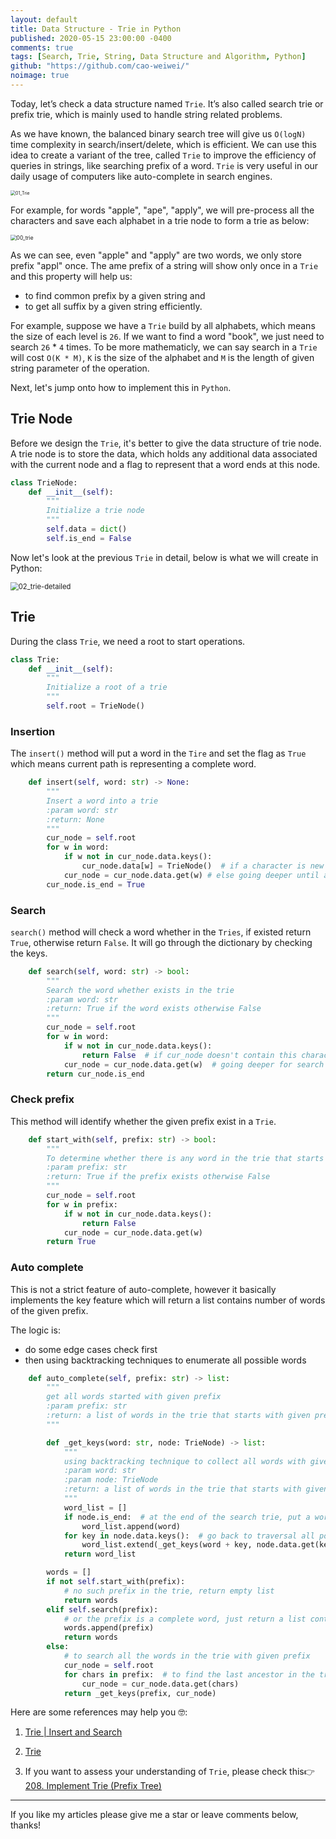 ```yaml
---
layout: default
title: Data Structure - Trie in Python
published: 2020-05-15 23:00:00 -0400
comments: true
tags: [Search, Trie, String, Data Structure and Algorithm, Python]
github: "https://github.com/cao-weiwei/"
noimage: true
---
```




Today, let’s check a data structure named `Trie`. It’s also called search trie or prefix trie, which is mainly used to handle string related problems. 

<!--more-->

As we have known, the balanced binary search tree will give us `O(logN)` time complexity in search/insert/delete, which is efficient. We can use this idea to create a variant of the tree, called `Trie` to improve the efficiency of queries in strings, like searching prefix of a word. `Trie` is very useful in our daily usage of computers like auto-complete in search engines.

<img src="/assets/images/posts/Search Trie/01_Trie.png" alt="01_Trie" style="zoom:50%;" />

For example, for words "apple", "ape", "apply", we will pre-process all the characters and save each alphabet in a trie node to form a trie as below:

<img src="/assets/images/posts/Search Trie/00_trie.png" alt="00_trie" style="zoom:60%;" />

As we can see, even "apple" and "apply" are two words, we only store prefix "appl" once. The ame prefix of a string will show only once in a `Trie` and this property will help us:

-  to find common prefix by a given string and 
- to get all suffix by a given string efficiently.

For example, suppose we have a `Trie` build by all alphabets, which means the size of each level is `26`. If we want to find a word "book",  we just need to search `26` * `4` times. To be more mathematicly, we can say search in a `Trie` will cost `O(K * M)`, `K` is the size of the alphabet and `M` is the length of given string parameter of the operation.

Next, let's jump onto how to implement this in `Python`.

## Trie Node

Before we design the `Trie`, it's better to give the data structure of trie node. A trie node is to store the data, which holds any additional data associated with the current node and a flag to represent that a word ends at this node.  

```python
class TrieNode:
    def __init__(self):
        """
        Initialize a trie node
        """
        self.data = dict()
        self.is_end = False
```

Now let's look at the previous `Trie` in detail, below is what we will create in Python:

<img src="/assets/images/posts/Search Trie/02_trie-detailed.png" alt="02_trie-detailed" style="zoom:80%;" />

## Trie

During the class `Trie`, we need a root to start operations.

```python
class Trie:
    def __init__(self):
        """
        Initialize a root of a trie
        """
        self.root = TrieNode()
```



### Insertion

The `insert()` method will put a word in the `Tire` and set the flag as `True` which means current   path is representing a complete word.

```python
    def insert(self, word: str) -> None:
        """
        Insert a word into a trie
        :param word: str
        :return: None
        """
        cur_node = self.root
        for w in word:
            if w not in cur_node.data.keys():
                cur_node.data[w] = TrieNode()  # if a character is new to the trie, just append it as a new trie node
            cur_node = cur_node.data.get(w) # else going deeper until at the end of a path
        cur_node.is_end = True
```

### Search

`search()` method will check a word whether in the `Tries`, if existed return `True`, otherwise return `False`. It will go through the dictionary by checking the keys.

```python
    def search(self, word: str) -> bool:
        """
        Search the word whether exists in the trie
        :param word: str
        :return: True if the word exists otherwise False
        """
        cur_node = self.root
        for w in word:
            if w not in cur_node.data.keys():
                return False  # if cur_node doesn't contain this character, which means given word doesn't exist in trie
            cur_node = cur_node.data.get(w)  # going deeper for search the character
        return cur_node.is_end
```



### Check prefix

This method will identify whether the given prefix exist in a `Trie`.

```python
    def start_with(self, prefix: str) -> bool:
        """
        To determine whether there is any word in the trie that starts with the given prefix.
        :param prefix: str
        :return: True if the prefix exists otherwise False
        """
        cur_node = self.root
        for w in prefix:
            if w not in cur_node.data.keys():
                return False
            cur_node = cur_node.data.get(w)
        return True
```



### Auto complete

This is not a strict feature of auto-complete, however it basically implements the key feature which will return a list contains number of words of the given prefix. 

The logic is:

- do some edge cases check first
- then using backtracking techniques to enumerate all possible words

```python
    def auto_complete(self, prefix: str) -> list:
        """
        get all words started with given prefix
        :param prefix: str
        :return: a list of words in the trie that starts with given prefix
        """

        def _get_keys(word: str, node: TrieNode) -> list:
            """
            using backtracking technique to collect all words with given prefix
            :param word: str
            :param node: TrieNode
            :return: a list of words in the trie that starts with given prefix
            """
            word_list = []
            if node.is_end:  # at the end of the search trie, put a word into the answer list
                word_list.append(word)
            for key in node.data.keys():  # go back to traversal all possible paths
                word_list.extend(_get_keys(word + key, node.data.get(key)))
            return word_list

        words = []
        if not self.start_with(prefix):
            # no such prefix in the trie, return empty list
            return words
        elif self.search(prefix):
            # or the prefix is a complete word, just return a list contains the prefix
            words.append(prefix)
            return words
        else:
            # to search all the words in the trie with given prefix
            cur_node = self.root
            for chars in prefix:  # to find the last ancestor in the trie
                cur_node = cur_node.data.get(chars)
            return _get_keys(prefix, cur_node)

```



Here are some references may help you 🤓:

1. [Trie | Insert and Search](https://www.geeksforgeeks.org/trie-insert-and-search/)

2. [Trie](https://www.interviewcake.com/concept/java/trie)

3. If you want to assess your understanding of `Trie`, please check this👉[208. Implement Trie (Prefix Tree)](https://leetcode.com/problems/implement-trie-prefix-tree/) 



---

If you like my articles please give me a star or leave comments below, thanks!
